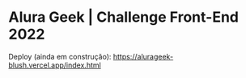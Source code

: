 <h1>Alura Geek | Challenge Front-End 2022</h1>

Deploy (ainda em construção): https://alurageek-blush.vercel.app/index.html
